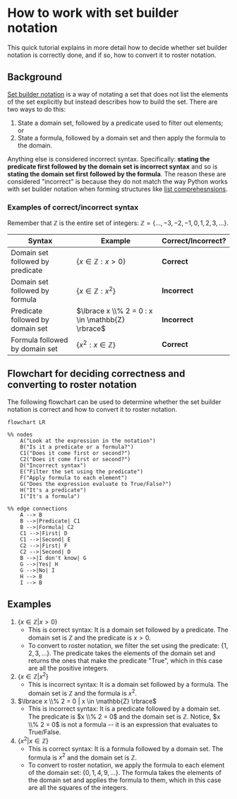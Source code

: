 # How to work with set builder notation

This quick tutorial explains in more detail how to decide whether set builder notation is correctly done, and if so, how to convert it to roster notation. 

## Background

[Set builder notation](https://publish.obsidian.md/discretecs/Sets+and+Functions/Set-builder+notation) is a way of notating a set that does not list the elements of the set explicitly but instead describes how to build the set. There are two ways to do this: 

1. State a domain set, followed by a predicate used to filter out elements; or 
2. State a formula, followed by a domain set and then apply the formula to the domain. 

Anything else is considered incorrect syntax. Specifically: **stating the predicate first followed by the domain set is incorrect syntax** and so is **stating the domain set first followed by the formula**. The reason these are considered "incorrect" is because they do not match the way Python works with set builder notation when forming structures like [list comprehesnsions](https://www.w3schools.com/python/python_lists_comprehension.asp).

### Examples of correct/incorrect syntax

Remember that $\mathbb{Z}$ is the entire set of integers: $\mathbb{Z} = \lbrace \ldots, -3, -2, -1, 0, 1, 2, 3, \ldots \rbrace$.

| Syntax | Example | Correct/Incorrect? |
|--------|---------|--------------------|
| Domain set followed by predicate | $\lbrace x \in \mathbb{Z} : x > 0 \rbrace$ | **Correct** |
| Domain set followed by formula | $\lbrace x \in \mathbb{Z} : x^2 \rbrace$ | **Incorrect** |
| Predicate followed by domain set | $\lbrace x \\% 2 = 0 : x \in \mathbb{Z} \rbrace$ | **Incorrect** |
| Formula followed by domain set | $\lbrace x^2 : x \in \mathbb{Z} \rbrace$ | **Correct** |

## Flowchart for deciding correctness and converting to roster notation

The following flowchart can be used to determine whether the set builder notation is correct and how to convert it to roster notation. 

```mermaid
flowchart LR

%% nodes
    A("Look at the expression in the notation") 
    B("Is it a predicate or a formula?")
    C1("Does it come first or second?")
    C2("Does it come first or second?")
    D("Incorrect syntax")
    E("Filter the set using the predicate")
    F("Apply formula to each element")
    G("Does the expression evaluate to True/False?")
    H("It's a predicate")
    I("It's a formula")

%% edge connections
    A --> B
    B -->|Predicate| C1
    B -->|Formula| C2
    C1 -->|First| D
    C1 -->|Second| E
    C2 -->|First| F
    C2 -->|Second| D
    B -->|I don't know| G
    G -->|Yes| H
    G -->|No| I
    H --> B
    I --> B
```

## Examples 

1. $\lbrace x \in \mathbb{Z} | x > 0 \rbrace$ 
   - This is correct syntax: It is a domain set followed by a predicate. The domain set is $\mathbb{Z}$ and the predicate is $x > 0$. 
   - To convert to roster notation, we filter the set using the predicate: $\lbrace 1, 2, 3, \ldots \rbrace$. The predicate takes the elements of the domain set and returns the ones that make the predicate "True", which in this case are all the positive integers.
2. $\lbrace x \in \mathbb{Z} | x^2 \rbrace$
   - This is incorrect syntax: It is a domain set followed by a formula. The domain set is $\mathbb{Z}$ and the formula is $x^2$. 
3. $\lbrace x \\% 2 = 0 | x \in \mathbb{Z} \rbrace$
   - This is incorrect syntax: It is a predicate followed by a domain set. The predicate is $x \\% 2 = 0$ and the domain set is $\mathbb{Z}$. Notice, $x \\% 2 = 0$ is not a formula -- it is an expression that evaluates to True/False.
4. $\lbrace x^2 | x \in \mathbb{Z} \rbrace$
   - This is correct syntax: It is a formula followed by a domain set. The formula is $x^2$ and the domain set is $\mathbb{Z}$. 
   - To convert to roster notation, we apply the formula to each element of the domain set: $\lbrace 0, 1, 4, 9, \ldots \rbrace$. The formula takes the elements of the domain set and applies the formula to them, which in this case are all the squares of the integers.
